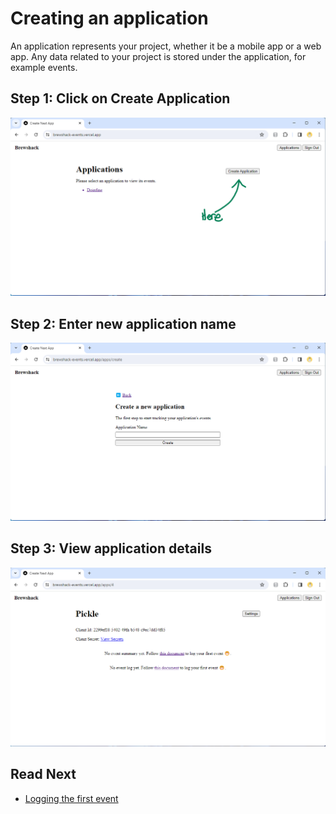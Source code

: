 # Creating an application

An application represents your project, whether it be a mobile app or a web app. Any data related to your project is stored under the application, for example events.

## Step 1: Click on Create Application

![Create Appliction Example](./assets/create-application-button.png)

## Step 2: Enter new application name

![Create Application Form](./assets/create-application-form.png)

## Step 3: View application details

![Application Details](./assets/application-details.png)

## Read Next

- [Logging the first event](./logging-first-event.md)
